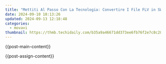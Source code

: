 ```yaml
---
title: "Mettiti Al Passo Con La Tecnologia: Convertire I File FLV in SWF Utilizzando L'utilità Di Conversione Gratuitamente On-Line Di Movavi"
date: 2024-09-10 18:13:26
updated: 2024-09-13 12:18:48
categories:
  - movavi
thumbnail: https://thmb.techidaily.com/b35a9a46671dd373ee6fb76f2e7c8c289a52fdab2f2b7f6dd74a2f0921700773.jpg
---
```


{{post-main-content}}

<ins class="adsbygoogle"
     style="display:block"
     data-ad-format="autorelaxed"
     data-ad-client="ca-pub-7571918770474297"
     data-ad-slot="1223367746"></ins>

{{post-assign-content}}

<ins class="adsbygoogle"
     style="display:block"
     data-ad-client="ca-pub-7571918770474297"
     data-ad-slot="8358498916"
     data-ad-format="auto"
     data-full-width-responsive="true"></ins>
